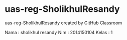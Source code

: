 # uas-reg-SholikhulResandy
uas-reg-SholikhulResandy created by GitHub Classroom

Nama    : sholikhul resandy
Nim       : 2014150104
Kelas     : 1
